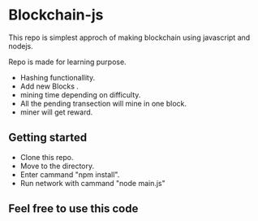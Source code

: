 # Blockchain-js
This repo is simplest approch of making blockchain using javascript and nodejs. 

Repo is made for learning purpose.

* Hashing functionallity.
* Add new Blocks .
* mining time depending on difficulty.
* All the pending transection will mine in one block.
* miner will get reward.

## Getting started
* Clone this repo.
* Move to the directory.
* Enter cammand "npm install".
* Run network with cammand "node main.js"

## Feel free to use this code
